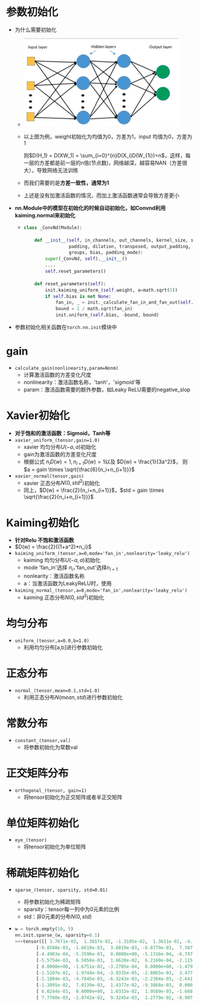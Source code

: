 

# 参数初始化

- 为什么需要初始化

  - ![image-20200601142647262](images/image-20200601142647262.png)

  - 以上图为例，weight初始化为均值为0，方差为1，input 均值为0，方差为1

    则$D(H_1) = D(XW_1) = \sum_{i=0}^{n}D(X_i)D(W_{1i})=n$，这样，每一层的方差都是前一层的n倍(节点数)，网络越深，越容易NAN（方差很大），导致网络无法训练

  - 而我们需要的是**方差一致性，通常为1**

  - 上述是没有加激活函数的情况，而加上激活函数通常会导致方差更小
  
- **nn.Module中的模型在初始化的时候自动初始化，如Convnd利用kaiming.normal来初始化**

  - ```python
    class _ConvNd(Module):
    
        def __init__(self, in_channels, out_channels, kernel_size, stride,
                     padding, dilation, transposed, output_padding,
                     groups, bias, padding_mode):
            super(_ConvNd, self).__init__()
            ....
            self.reset_parameters()
    
        def reset_parameters(self):
            init.kaiming_uniform_(self.weight, a=math.sqrt(5))
            if self.bias is not None:
                fan_in, _ = init._calculate_fan_in_and_fan_out(self.weight)
                bound = 1 / math.sqrt(fan_in)
                init.uniform_(self.bias, -bound, bound)
    
    ```

- 参数初始化相关函数在`torch.nn.init`模块中

# gain

- `calculate_gain(nonlinearity,param=Nonm)`
  - 计算激活函数的方差变化尺度
  - nonlinearity：激活函数名称，'tanh'，'sigmoid'等
  - param：激活函数需要的额外参数，如Leaky ReLU需要的negative_slop

# Xavier初始化

- **对于饱和的激活函数：Sigmoid，Tanh等**
- `xavier_uniform_(tensor,gain=1.0)`
  -  xavier 均匀分布$U(-a,a)$初始化
  -  gain为激活函数的方差变化尺度
  -  根据公式    $n_iD(w) =1,n_{i+1}D(w)=1$以及 $D(w) = \frac{1}{3a^2}$，   则$a = gain \times \sqrt{\frac{6}{n_i+n_{i+1}}}$
- `xavier_normal(tensor,gain)`
  - xavier 正态分布$N(0,std^2)$初始化
  - 同上，$D(w) = \frac{2}{n_i+n_{i+1}}$，$std = gain \times \sqrt{\frac{2}{n_i+n_{i+1}}}$

# Kaiming初始化

- **针对Relu 不饱和激活函数**
- $D(w) = \frac{2}{(1+a^2)*n_i}$
- `kaiming_uniform_(tensor,a=0,mode='fan_in',nonlearity='leaky_relu')`
  - kaiming 均匀分布$U(-a,a)$初始化
  - mode  'fan_in'选择 $n_i$，’fan_out'选择$n_{i+1}$
  - nonlearity：激活函数名称
  - a：当激活函数为LeakyReLU时，使用
- `kaiming_normal_(tensor,a=0,mode='fan_in',nonlearity='leaky_relu')`
  - kaiming 正态分布$N(0,std^2)$初始化



# 均匀分布

- `uniform_(tensor,a=0.0,b=1.0)`
  - 利用均匀分布[a,b]进行参数初始化

# 正态分布

- `normal_(tensor,mean=0.1,std=1.0)`
  - 利用正态分布$N(mean,std)$进行参数初始化

# 常数分布

- `constant_(tensor,val)`
  - 将参数初始化为常数val

# 正交矩阵分布

- `orthogonal_(tensor, gain=1)`
  - 将tensor初始化为正交矩阵或者半正交矩阵

# 单位矩阵初始化

- `eye_(tensor)`
  - 将tensor初始化为单位矩阵

# 稀疏矩阵初始化

- `sparse_(tensor, sparsity, std=0.01)`

  - 将参数初始化为稀疏矩阵
  - sparsity：tensor每一列中为0元素的比例
  - std：非0元素的分布$N(0,std)$

- ```python
  w = torch.empty(10, 5)
  nn.init.sparse_(w, sparsity=0.1)
  >>>tensor([[ 3.7671e-03,  1.3017e-02, -1.3105e-02,  1.3611e-02, -4.3414e-03],
          [-9.8588e-03, -1.6610e-03,  3.8819e-03, -6.8779e-03,  7.3079e-03],
          [-4.4903e-04, -5.3596e-03,  0.0000e+00, -5.1316e-04, -6.7473e-03],
          [-5.5754e-03,  6.5058e-03,  1.6620e-02,  6.2160e-04, -2.1154e-03],
          [ 0.0000e+00, -1.6751e-02, -3.2705e-04,  0.0000e+00, -1.4799e-02],
          [-1.5207e-02,  1.9744e-04, -3.9335e-05, -2.8865e-03,  3.4776e-03],
          [-1.1804e-03, -4.7845e-03, -6.3242e-03, -2.2384e-03, -2.6415e-03],
          [-1.3095e-02,  7.0139e-03,  1.4377e-02, -9.3868e-03,  0.0000e+00],
          [ 6.0244e-03,  0.0000e+00,  1.0333e-02,  1.9589e-03, -1.6687e-02],
          [ 7.7760e-03, -2.0742e-02,  9.3245e-03,  1.2779e-02, -8.9075e-03]])
  ```

  

